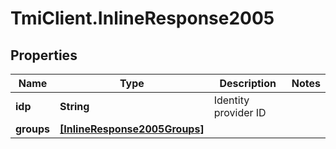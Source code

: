 # TmiClient.InlineResponse2005

## Properties
Name | Type | Description | Notes
------------ | ------------- | ------------- | -------------
**idp** | **String** | Identity provider ID | 
**groups** | [**[InlineResponse2005Groups]**](InlineResponse2005Groups.md) |  | 
